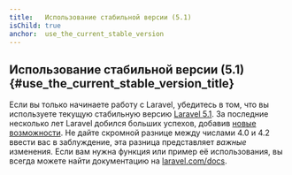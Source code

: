 ```yaml
---
title:   Использование стабильной версии (5.1)
isChild: true
anchor:  use_the_current_stable_version
---
```


## Использование стабильной версии (5.1) {#use_the_current_stable_version_title}

Если вы только начинаете работу с Laravel, убедитесь в том, что вы используете текущую стабильную версию [Laravel 5.1][laravel-release]. За последние несколько лет Laravel добился больших успехов, добавив [новые возможности](#framework_highlights). Не дайте скромной разнице между числами 4.0 и 4.2 ввести вас в заблуждение,
эта разница представляет _важные_ изменения. Если вам нужна функция или пример её использования, вы всегда можете 
найти документацию на [laravel.com/docs][laravel-docs].

[laravel-release]: https://packagist.org/packages/laravel/laravel
[laravel-docs]: http://laravel.com/docs
